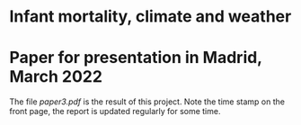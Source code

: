 Infant mortality, climate and weather
================

<!-- README.md is generated from README.Rmd. Please edit that file -->

# Paper for presentation in Madrid, March 2022

The file *paper3.pdf* is the result of this project. Note the time stamp
on the front page, the report is updated regularly for some time.
